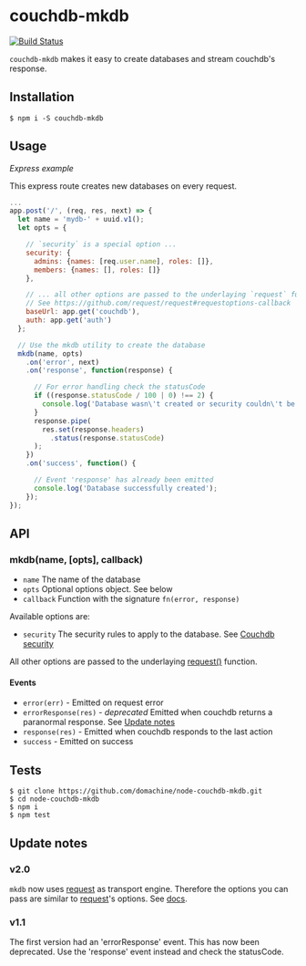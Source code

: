 # couchdb-mkdb

[![Build Status](https://travis-ci.org/domachine/node-couchdb-mkdb.svg?branch=master)](https://travis-ci.org/domachine/node-couchdb-mkdb)

`couchdb-mkdb` makes it easy to create databases and stream couchdb's response.

## Installation

    $ npm i -S couchdb-mkdb

## Usage

*Express example*

This express route creates new databases on every request.
```js
...
app.post('/', (req, res, next) => {
  let name = 'mydb-' + uuid.v1();
  let opts = {

    // `security` is a special option ...
    security: {
      admins: {names: [req.user.name], roles: []},
      members: {names: [], roles: []}
    },

    // ... all other options are passed to the underlaying `request` function.
    // See https://github.com/request/request#requestoptions-callback
    baseUrl: app.get('couchdb'),
    auth: app.get('auth')
  };

  // Use the mkdb utility to create the database
  mkdb(name, opts)
    .on('error', next)
    .on('response', function(response) {

      // For error handling check the statusCode
      if ((response.statusCode / 100 | 0) !== 2) {
        console.log('Database wasn\'t created or security couldn\'t be updated');
      }
      response.pipe(
        res.set(response.headers)
          .status(response.statusCode)
      );
    })
    .on('success', function() {

      // Event 'response' has already been emitted
      console.log('Database successfully created');
    });
});
```

## API

### mkdb(name, [opts], callback)

  - `name` The name of the database
  - `opts` Optional options object. See below
  - `callback` Function with the signature `fn(error, response)`

Available options are:

  - `security` The security rules to apply to the database.  See [Couchdb security](http://docs.couchdb.org/en/1.6.1/api/database/security.html)

All other options are passed to the underlaying
[request()](https://github.com/request/request#requestoptions-callback)
function.

#### Events

  * `error(err)` - Emitted on request error
  * `errorResponse(res)` - *deprecated* Emitted when couchdb returns a paranormal response. See [Update notes](#update-notes)
  * `response(res)` - Emitted when couchdb responds to the last action
  * `success` - Emitted on success

## Tests

    $ git clone https://github.com/domachine/node-couchdb-mkdb.git
    $ cd node-couchdb-mkdb
    $ npm i
    $ npm test

## Update notes

### v2.0

`mkdb` now uses [request](https://github.com/request/request) as transport
engine.  Therefore the options you can pass are similar to
[request](https://github.com/request/request)'s options.  See
[docs](https://github.com/request/request#requestoptions-callback).

### v1.1

The first version had an 'errorResponse' event.  This has now been deprecated.
Use the 'response' event instead and check the statusCode.
